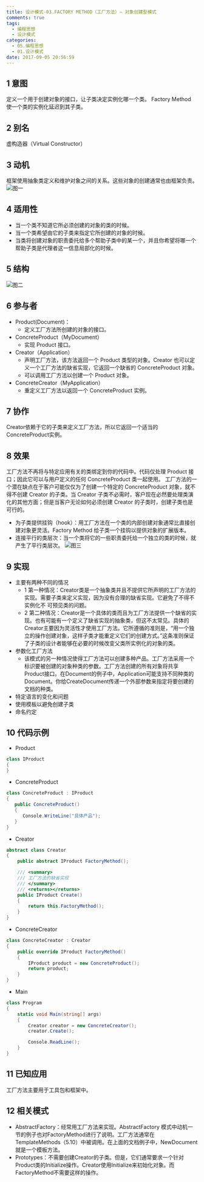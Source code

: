 ```yaml
---
title: 设计模式-03.FACTORY METHOD（工厂方法）— 对象创建型模式
comments: true
tags:
  - 编程思想
  - 设计模式
categories:
  - 05.编程思想
  - 01.设计模式
date: 2017-09-05 20:56:59
---
```

## 1 意图

定义一个用于创建对象的接口，让子类决定实例化哪一个类。 Factory Method 使一个类的实例化延迟到其子类。

## 2 别名

虚构造器（Virtual Constructor）

## 3 动机

框架使用抽象类定义和维护对象之间的关系。这些对象的创建通常也由框架负责。
![图一](/images/posts/工厂方法1.jpg)

<!--more-->

## 4 适用性

- 当一个类不知道它所必须创建的对象的类的时候。
- 当一个类希望由它的子类来指定它所创建的对象的时候。
- 当类将创建对象的职责委托给多个帮助子类中的某一个，并且你希望将哪一个帮助子类是代理者这一信息局部化的时候。

## 5 结构

![图二](/images/posts/工厂方法2.jpg)

## 6 参与者

- Product(Document)：
  - 定义工厂方法所创建的对象的接口。
- ConcreteProduct（MyDocument）
  - 实现 Product 接口。
- Creator（Application）
  - 声明工厂方法，该方法返回一个 Product 类型的对象。Creator 也可以定义一个工厂方法的缺省实现，它返回一个缺省的 ConcreteProduct 对象。
  - 可以调用工厂方法以创建一个 Product 对象。
- ConcreteCreator（MyApplication）
  - 重定义工厂方法以返回一个 ConcreteProduct 实例。

## 7 协作

Creator依赖于它的子类来定义工厂方法，所以它返回一个适当的ConcreteProduct实例。

## 8 效果

工厂方法不再将与特定应用有关的类绑定到你的代码中。代码仅处理 Product 接口；因此它可以与用户定义的任何 ConcreteProduct 类一起使用。
工厂方法的一个潜在缺点在于客户可能仅仅为了创建一个特定的 ConcreteProduct 对象，就不得不创建 Creator 的子类。当 Creator 子类不必需时，客户现在必然要处理类演化的其他方面；但是当客户无论如何必须创建 Creator 的子类时，创建子类也是可行的。

- 为子类提供挂钩（hook）：用工厂方法在一个类的内部创建对象通常比直接创建对象更灵活。Factory Method 给子类一个挂钩以提供对象的扩展版本。
- 连接平行的类层次：当一个类将它的一些职责委托给一个独立的类的时候，就产生了平行类层次。
![图三](/images/posts/工厂方法3.jpg)

## 9 实现

- 主要有两种不同的情况
  - 1 第一种情况：Creator类是一个抽象类并且不提供它所声明的工厂方法的实现。需要子类来定义实现，因为没有合理的缺省实现。它避免了不得不实例化不
可预见类的问题。
  - 2 第二种情况：Creator是一个具体的类而且为工厂方法提供一个缺省的实现。也有可能有一个定义了缺省实现的抽象类，但这不太常见。具体的Creator主要因为灵活性才使用工厂方法。它所遵循的准则是，“用一个独立的操作创建对象，这样子类才能重定义它们的创建方式。”这条准则保证了子类的设计者能够在必要的时候改变父类所实例化的对象的类。
- 参数化工厂方法
  - 该模式的另一种情况使得工厂方法可以创建多种产品。工厂方法采用一个标识要被创建的对象种类的参数。工厂方法创建的所有对象将共享Product接口。在Document的例子中，Application可能支持不同种类的Document。你给CreateDocument传递一个外部参数来指定将要创建的文档的种类。
- 特定语言的变化和问题
- 使用模板以避免创建子类
- 命名约定

## 10 代码示例

- Product
```C#
class IProduct
{
}
```
- ConcreteProduct
```C#
class ConcreteProduct : IProduct
{
   public ConcreteProduct()
   {
      Console.WriteLine("具体产品");
   }
}
```
- Creator
```C#
abstract class Creator
{
    public abstract IProduct FactoryMethod();

    /// <summary>
    /// 工厂方法的缺省实现
    /// </summary>
    /// <returns></returns>
    public IProduct Create()
    {
        return this.FactoryMethod();
    }
}
```
- ConcreteCreator
```C#
class ConcreteCreator : Creator
{
    public override IProduct FactoryMethod()
    {
        IProduct product = new ConcreteProduct();
        return product;
    }
}
```
- Main
```C#
class Program
{
    static void Main(string[] args)
    {
        Creator creator = new ConcreteCreator();
        creator.Create();

        Console.ReadLine();
    }
}
```

## 11 已知应用

工厂方法主要用于工具包和框架中。

## 12 相关模式

- AbstractFactory：经常用工厂方法来实现。AbstractFactory 模式中动机一节的例子也对FactoryMethod进行了说明。工厂方法通常在TemplateMethods（5.10）中被调用。在上面的文档例子中，NewDocument就是一个模板方法。
- Prototypes：不需要创建Creator的子类。但是，它们通常要求一个针对Product类的Initialize操作。Creator使用Initialize来初始化对象。而FactoryMethod不需要这样的操作。